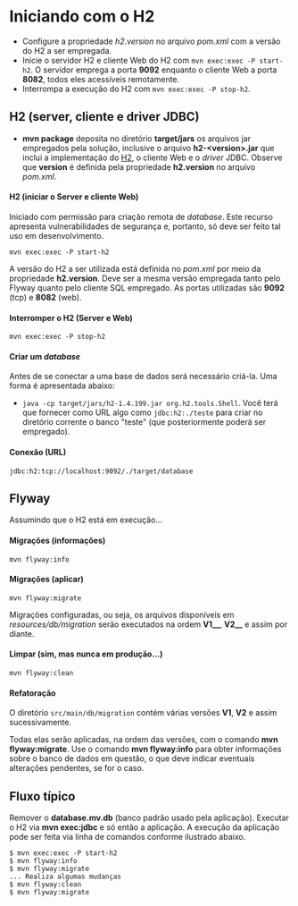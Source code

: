 # Iniciando com o H2
- Configure a propriedade _h2.version_ no arquivo _pom.xml_ com a versão do H2 a ser empregada.
- Inicie o servidor H2 e cliente Web do H2 com `mvn exec:exec -P start-h2`. O servidor emprega a porta **9092** enquanto o cliente Web a porta **8082**, todos eles acessíveis
remotamente.
- Interrompa a execução do H2 com `mvn exec:exec -P stop-h2`.

## H2 (server, cliente e driver JDBC)

- **mvn package** deposita no diretório **target/jars** 
os arquivos jar empregados pela solução, inclusive o arquivo **h2-&lt;version&gt;.jar** que inclui a implementação do [H2](http://www.h2database.com), o cliente Web e o _driver_ JDBC.
Observe que **version** é definida pela propriedade **h2.version** no arquivo _pom.xml_. 


#### H2 (iniciar o Server e cliente Web)
Iniciado com permissão para criação remota de _database_. Este recurso apresenta
vulnerabilidades de segurança e, portanto, só deve ser feito tal uso em desenvolvimento.
 
```
mvn exec:exec -P start-h2
```
 
A versão do H2 a ser utilizada está definida no _pom.xml_ por meio da propriedade **h2.version**. Deve ser a mesma versão empregada tanto pelo 
Flyway quanto pelo cliente SQL empregado. As portas utilizadas são **9092** (tcp) e **8082** (web).

#### Interromper o H2 (Server e Web)
 
```
mvn exec:exec -P stop-h2
```

#### Criar um _database_
Antes de se conectar a uma base de dados será necessário criá-la. Uma forma
 é apresentada abaixo: 
 
 - `java -cp target/jars/h2-1.4.199.jar org.h2.tools.Shell`. Você terá que
  fornecer como URL algo como `jdbc:h2:./teste` para criar no diretório
   corrente o banco "teste" (que posteriormente poderá ser empregado).
   

#### Conexão (URL)
```
jdbc:h2:tcp://localhost:9092/./target/database
```
   
## Flyway
Assumindo que o H2 está em execução...

#### Migrações (informações)

```
mvn flyway:info
```

#### Migrações (aplicar)

```
mvn flyway:migrate
```

Migrações configuradas, ou seja, os arquivos disponíveis em 
_resources/db/migration_ serão executados na ordem **V1__**, **V2__** e 
assim por diante.

#### Limpar (sim, mas nunca em produção...)

```
mvn flyway:clean
```

#### Refatoração

O diretório `src/main/db/migration` contém várias versões **V1**, 
**V2** e assim sucessivamente. 

Todas elas serão aplicadas, na ordem das versões, com o comando
**mvn flyway:migrate**. Use o comando **mvn flyway:info** para obter
informações sobre o banco de dados em questão, o que deve indicar
eventuais alterações pendentes, se for o caso.


## Fluxo típico
Remover o **database.mv.db** (banco padrão usado pela aplicação). Executar o
H2 via **mvn exec:jdbc** e só então a aplicação. A execução da aplicação pode ser
feita via linha de comandos conforme ilustrado abaixo.

```
$ mvn exec:exec -P start-h2
$ mvn flyway:info
$ mvn flyway:migrate
... Realiza algumas mudanças 
$ mvn flyway:clean
$ mvn flyway:migrate
```

